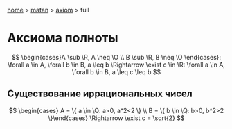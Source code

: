 <script type="text/x-mathjax-config">MathJax.Hub.Config({tex2jax: {inlineMath: [['$','$'], ['\(','\)']]}});</script><script src='https://cdnjs.cloudflare.com/ajax/libs/mathjax/2.7.5/MathJax.js?config=TeX-MML-AM_CHTML' async></script>
[home](../../) > [matan](../) > [axiom](./) > full

# Аксиома полноты

$$
\begin{cases}A \sub \R, A \neq \O \\ B \sub \R, B \neq \O \end{cases}: \forall a \in A, \forall b \in B, a \leq b \Rightarrow \exist c \in \R: \forall a \in A, \forall b \in B, a \leq c \leq b
$$

## Существование иррациональных чисел

$$
\begin{cases} A = \{ a \in \Q: a>0, a^2<2 \} \\ B = \{ b \in \Q: b>0, b^2>2 \}\end{cases} \Rightarrow \exist c = \sqrt{2}
$$
